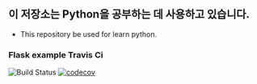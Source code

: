 ## 이 저장소는 Python을 공부하는 데 사용하고 있습니다.
- This repository be used for learn python.

### Flask example Travis Ci
![Build Status](https://travis-ci.org/devsam/hello-world.svg?branch=master)
[![codecov](https://codecov.io/gh/devsam/hello-world/branch/master/graph/badge.svg)](https://codecov.io/gh/devsam/hello-world)
